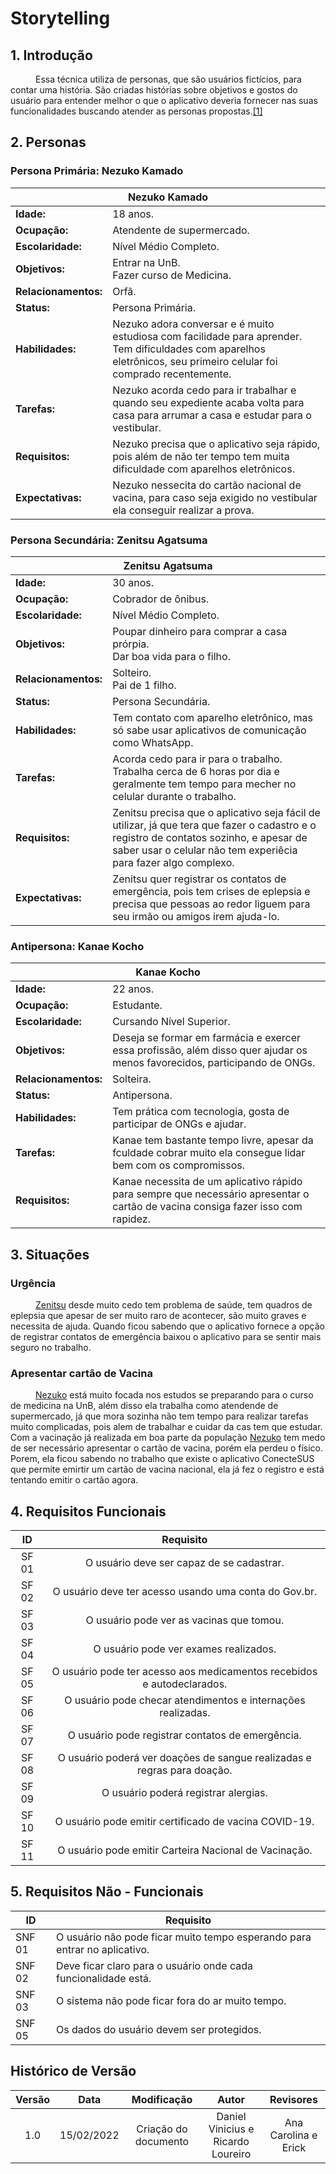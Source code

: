 # Storytelling

## 1. Introdução

<p style="text-indent: 40px; align = "justify"> Essa técnica utiliza de personas, que são usuários fictícios, para contar uma história. São criadas histórias sobre objetivos e gostos do usuário para entender melhor o que o aplicativo deveria fornecer nas suas funcionalidades buscando atender as personas propostas.<a href="#bibliografia">[1]</a></p>

## 2. Personas


### Persona Primária: Nezuko Kamado <a id="NezukoKamado"></a>


<table>
    <thead>
        <th colspan="10" style="text-align: center">Nezuko Kamado</th>
    </thead>
    <tbody>
        <tr>
            <td class="titulo"><strong>Idade:</strong></td>
            <td class="persona" colspan="1">18 anos.</td>
        </tr>
        <tr>
            <td class="titulo"><strong>Ocupação:</strong></td>
            <td colspan="1">Atendente de supermercado.</td>
        </tr>
        <tr>
            <td class="titulo"><strong>Escolaridade:</strong></td>
            <td colspan="1" class="persona">Nível Médio Completo.</td>
        </tr>
        <tr>
            <td class="titulo"><strong>Objetivos:</strong></td>
            <td colspan="1" class="persona">Entrar na UnB. <br>Fazer curso de Medicina.</td>
        </tr>
        <tr>
            <td class="titulo"><strong>Relacionamentos:</strong></td>
            <td colspan="1" class="persona">Orfã.
        </tr>
        <tr>
            <td class="titulo"><strong>Status:</strong></td>
            <td class="persona" colspan="1">Persona Primária.</td>
        </tr>
        <tr>
            <td class="titulo"><strong>Habilidades:</strong></td>
            <td colspan="8" class="persona">Nezuko adora conversar e é muito estudiosa com facilidade para aprender. Tem dificuldades com aparelhos eletrônicos, seu primeiro celular foi comprado recentemente.</td>
        </tr>
        <tr>
            <td><strong>Tarefas:</strong></td>
            <td colspan=8 class="persona">Nezuko acorda cedo para ir trabalhar e quando seu expediente acaba volta para casa para arrumar a casa e estudar para o vestibular.</td>
        </tr>
        <tr>
            <td><strong>Requisitos:</strong></td>
            <td colspan=8 class="persona">Nezuko precisa que o aplicativo seja rápido, pois além de não ter tempo tem muita dificuldade com aparelhos eletrônicos.</td>
        </tr>
        <tr>
            <td><strong>Expectativas:</strong></td>
            <td colspan=8 class="persona">Nezuko nessecita do cartão nacional de vacina, para caso seja exigido no vestibular ela conseguir realizar a prova.</td>
        </tr>
    </tbody>
</table>


### Persona Secundária: Zenitsu Agatsuma <a id="ZenitsuAgatsuma"></a>

<table>
    <thead>
        <th colspan="10" style="text-align: center">Zenitsu Agatsuma</th>
    </thead>
    <tbody>
        <tr>
            <td class="titulo"><strong>Idade:</strong></td>
            <td class="persona" colspan="1">30 anos.</td>
        </tr>
        <tr>
            <td class="titulo"><strong>Ocupação:</strong></td>
            <td colspan="1">Cobrador de ônibus.</td>
        </tr>
        <tr>
            <td class="titulo"><strong>Escolaridade:</strong></td>
            <td colspan="1" class="persona">Nível Médio Completo.</td>
        </tr>
        <tr>
            <td class="titulo"><strong>Objetivos:</strong></td>
            <td colspan="1" class="persona">Poupar dinheiro para comprar a casa prórpia.<br>Dar boa vida para o filho.</td>
        </tr>
        <tr>
            <td class="titulo"><strong>Relacionamentos:</strong></td>
            <td colspan="1" class="persona">Solteiro.<br> Pai de 1 filho.</td>
        </tr>
        <tr>
            <td class="titulo"><strong>Status:</strong></td>
            <td class="persona" colspan="1">Persona Secundária.</td>
        </tr>
        <tr>
            <td class="titulo"><strong>Habilidades:</strong></td>
            <td colspan="8" class="persona">Tem contato com aparelho eletrônico, mas só sabe usar aplicativos de comunicação como WhatsApp.</td>
        </tr>
        <tr>
            <td><strong>Tarefas:</strong></td>
            <td colspan=8 class="persona">Acorda cedo para ir para o trabalho. Trabalha cerca de 6 horas por dia e geralmente tem tempo para mecher no celular durante o trabalho.</td>
        </tr>
        <tr>
            <td><strong>Requisitos:</strong></td>
            <td colspan=8 class="persona">Zenitsu precisa que o aplicativo seja fácil de utilizar, já que tera que fazer o cadastro e o registro de contatos sozinho, e apesar de saber usar o celular não tem experiêcia para fazer algo complexo.</td>
        </tr>
        <tr>
            <td><strong>Expectativas:</strong></td>
            <td colspan=8 class="persona">Zenitsu quer registrar os contatos de emergência, pois tem crises de eplepsia e precisa que pessoas ao redor liguem para seu irmão ou amigos irem ajuda-lo.</td>
        </tr>
    </tbody>
</table>


### Antipersona: Kanae Kocho <a id="KanaeKocho"></a>


<table> <a id="KanaeKocho"></a>
    <thead>
        <th colspan="10" style="text-align: center">Kanae Kocho</th>
    </thead>
    <tbody>
        <tr>
            <td class="titulo"><strong>Idade:</strong></td>
            <td class="persona" colspan="1">22 anos.</td>
        </tr>
        <tr>
            <td class="titulo"><strong>Ocupação:</strong></td>
            <td colspan="1">Estudante.</td>
        </tr>
        <tr>
            <td class="titulo"><strong>Escolaridade:</strong></td>
            <td colspan="1" class="persona">Cursando Nível Superior.</td>
        </tr>
        <tr>
            <td class="titulo"><strong>Objetivos:</strong></td>
            <td colspan="1" class="persona">Deseja se formar em farmácia e exercer essa profissão, além disso quer ajudar os menos favorecidos, participando de ONGs.</td>
        </tr>
        <tr>
            <td class="titulo"><strong>Relacionamentos:</strong></td>
            <td colspan="1" class="persona">Solteira.</td>
        </tr>
        <tr>
            <td class="titulo"><strong>Status:</strong></td>
            <td class="persona" colspan="1">Antipersona.</td>
        </tr>
        <tr>
            <td class="titulo"><strong>Habilidades:</strong></td>
            <td colspan="8" class="persona">Tem prática com tecnologia, gosta de participar de ONGs e ajudar.</td>
        </tr>
        <tr>
            <td><strong>Tarefas:</strong></td>
            <td colspan=8 class="persona">Kanae tem bastante tempo livre, apesar da fculdade cobrar muito ela consegue lidar bem com os compromissos.</td>
        </tr>
        <tr>
            <td><strong>Requisitos:</strong></td>
            <td colspan=8 class="persona">Kanae necessita de um aplicativo rápido para sempre que necessário apresentar o cartão de vacina consiga fazer isso com rapidez.</td>
        </tr>
    </tbody>
</table>


## 3. Situações

###  Urgência
<p style="text-indent: 40px; align = "justify"><a href="#ZenitsuAgatsuma">Zenitsu</a> desde muito cedo tem problema de saúde, tem quadros  de eplepsia que apesar de ser muito raro de acontecer, são muito graves e necessita de ajuda. Quando ficou sabendo que o aplicativo fornece a opção de registrar contatos de emergência baixou o aplicativo para se sentir mais seguro no trabalho.</p>

###  Apresentar cartão de Vacina 
<p style="text-indent: 40px; align = "justify"><a href="#NezukoKamado">Nezuko</a> está muito focada nos estudos se preparando para o curso de medicina na UnB, além disso ela trabalha como atendende de supermercado, já que mora sozinha não tem tempo para realizar tarefas muito complicadas, pois alem de trabalhar e cuidar da cas tem que estudar. Com a vacinação já realizada em boa parte da população <a href="#NezukoKamado">Nezuko</a> tem medo de ser necessário apresentar o cartão de vacina, porém ela perdeu o físico. Porem, ela ficou sabendo no trabalho que existe o aplicativo ConecteSUS que permite emirtir um cartão de vacina nacional, ela já fez o registro e está tentando emitir o cartão agora.</p>


## 4. Requisitos Funcionais

| ID | Requisito | 
|:--:|:--:|
| SF 01 | O usuário deve ser capaz de se cadastrar. | 
| SF 02 | O usuário deve ter acesso usando uma conta do Gov.br. |
| SF 03 | O usuário pode ver as vacinas que tomou. | 
| SF 04 | O usuário pode ver exames realizados. | 
| SF 05 | O usuário pode ter acesso aos medicamentos recebidos e autodeclarados. |
| SF 06 | O usuário pode checar atendimentos e internações realizadas. | 
| SF 07 | O usuário pode registrar contatos de emergência. | 
| SF 08 | O usuário poderá ver doações de sangue realizadas e regras para doação. | 
| SF 09 | O usuário poderá registrar alergias.| 
| SF 10 | O usuário pode emitir certificado de vacina COVID-19. | 
| SF 11 | O usuário pode emitir Carteira Nacional de Vacinação. | 

## 5. Requisitos Não - Funcionais <a id="StorytellingNFuncional"></a>

| ID | Requisito | 
|--|--|
| SNF 01 | O usuário não pode ficar muito tempo esperando para entrar no aplicativo. |
| SNF 02 | Deve ficar claro para o usuário onde cada funcionalidade está. |
| SNF 03 | O sistema não pode ficar fora do ar muito tempo. |
| SNF 05 | Os dados do usuário devem ser protegidos. |


## Histórico de Versão

| Versão | Data | Modificação | Autor | Revisores |
|:--:|:--:|:--:|:--:|:--:|
| 1.0 | 15/02/2022 | Criação do documento | Daniel Vinicius e Ricardo Loureiro | Ana Carolina e Erick |
